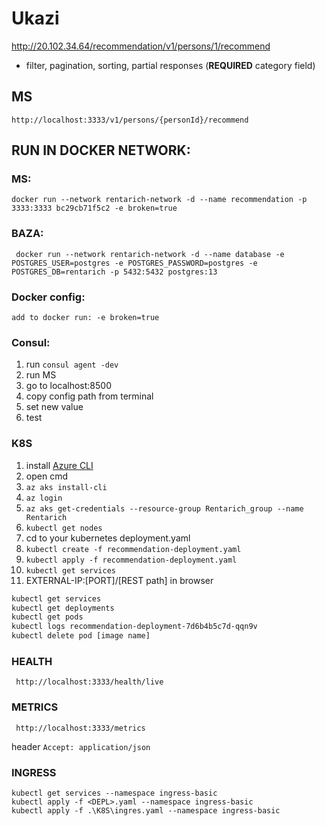 # Ukazi

http://20.102.34.64/recommendation/v1/persons/1/recommend

- filter, pagination, sorting, partial responses (**REQUIRED** category field)

## MS 
```http://localhost:3333/v1/persons/{personId}/recommend```

## RUN IN DOCKER NETWORK:
### MS: 
```docker run --network rentarich-network -d --name recommendation -p 3333:3333 bc29cb71f5c2 -e broken=true```

### BAZA: 
``` docker run --network rentarich-network -d --name database -e POSTGRES_USER=postgres -e POSTGRES_PASSWORD=postgres -e POSTGRES_DB=rentarich -p 5432:5432 postgres:13```

### Docker config:
```add to docker run: -e broken=true```

### Consul:
1. run ```consul agent -dev```
2. run MS
3. go to localhost:8500
4. copy config path from terminal
5. set new value
6. test

### K8S
1. install [Azure CLI](https://docs.microsoft.com/en-us/cli/azure/install-azure-cli-windows?tabs=azure-cli)
2. open cmd
2. ```az aks install-cli```
3. ```az login```
4. ```az aks get-credentials --resource-group Rentarich_group --name Rentarich```
5. ```kubectl get nodes```
6. cd to your kubernetes deployment.yaml
7. ```kubectl create -f recommendation-deployment.yaml```
8. ```kubectl apply -f recommendation-deployment.yaml```
9. ```kubectl get services```
10.  EXTERNAL-IP:[PORT]/[REST path] in browser

```bash
kubectl get services
kubectl get deployments
kubectl get pods
kubectl logs recommendation-deployment-7d6b4b5c7d-qqn9v
kubectl delete pod [image name]
``` 

### HEALTH
``` http://localhost:3333/health/live``` 

### METRICS
``` http://localhost:3333/metrics``` 

header ```Accept: application/json```

### INGRESS
```
kubectl get services --namespace ingress-basic
kubectl apply -f <DEPL>.yaml --namespace ingress-basic
kubectl apply -f .\K8S\ingres.yaml --namespace ingress-basic
``` 
